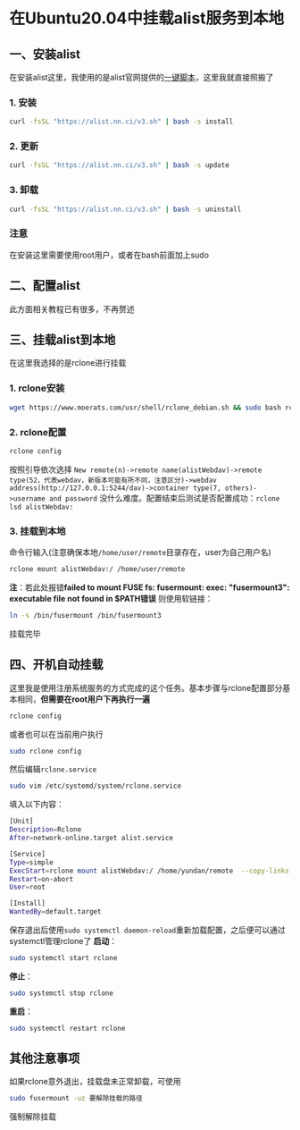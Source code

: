 # 在Ubuntu20.04中挂载alist服务到本地
## 一、安装alist
在安装alist这里，我使用的是alist官网提供的[一键脚本](https://alist.nn.ci/zh/guide/install/script.html)，这里我就直接照搬了
### 1. 安装
```sh
curl -fsSL "https://alist.nn.ci/v3.sh" | bash -s install
```
### 2. 更新
```sh
curl -fsSL "https://alist.nn.ci/v3.sh" | bash -s update
```
### 3. 卸载
```sh
curl -fsSL "https://alist.nn.ci/v3.sh" | bash -s uninstall
```
### 注意
在安装这里需要使用root用户，或者在bash前面加上sudo
## 二、配置alist
此方面相关教程已有很多，不再赘述
## 三、挂载alist到本地
在这里我选择的是rclone进行挂载
### 1. rclone安装
```sh
wget https://www.moerats.com/usr/shell/rclone_debian.sh && sudo bash rclone_debian.sh
```
### 2. rclone配置
```sh
rclone config
```
按照引导依次选择
`New remote(n)->remote name(alistWebdav)->remote type(52，代表webdav，新版本可能有所不同，注意区分)->webdav address(http://127.0.0.1:5244/dav)->container type(7, others)->username and password`
没什么难度。配置结束后测试是否配置成功：`rclone lsd alistWebdav:`
### 3. 挂载到本地
命令行输入(注意确保本地`/home/user/remote`目录存在，user为自己用户名)
```sh
rclone mount alistWebdav:/ /home/user/remote
```
**注**：若此处报错**failed to mount FUSE fs: fusermount: exec: "fusermount3": executable file not found in $PATH错误**
则使用软链接：
```sh
ln -s /bin/fusermount /bin/fusermount3
```
挂载完毕
## 四、开机自动挂载
这里我是使用注册系统服务的方式完成的这个任务。基本步骤与rclone配置部分基本相同，**但需要在root用户下再执行一遍**
```sh
rclone config
```
或者也可以在当前用户执行
```sh
sudo rclone config
```
然后编辑`rclone.service`
```sh
sudo vim /etc/systemd/system/rclone.service
```
填入以下内容：
```sh
[Unit]
Description=Rclone
After=network-online.target alist.service

[Service]
Type=simple
ExecStart=rclone mount alistWebdav:/ /home/yundan/remote  --copy-links --no-gzip-encoding --no-check-certificate --allow-other --allow-non-empty --umask 000
Restart=on-abort
User=root

[Install]
WantedBy=default.target
```
保存退出后使用`sudo systemctl daemon-reload`重新加载配置，之后便可以通过systemctl管理rclone了
**启动**：
```sh
sudo systemctl start rclone
```
**停止**：
```sh
sudo systemctl stop rclone
```
**重启**：
```sh
sudo systemctl restart rclone
```
## 其他注意事项
如果rclone意外退出，挂载盘未正常卸载，可使用
```sh
sudo fusermount -uz 要解除挂载的路径
```
强制解除挂载